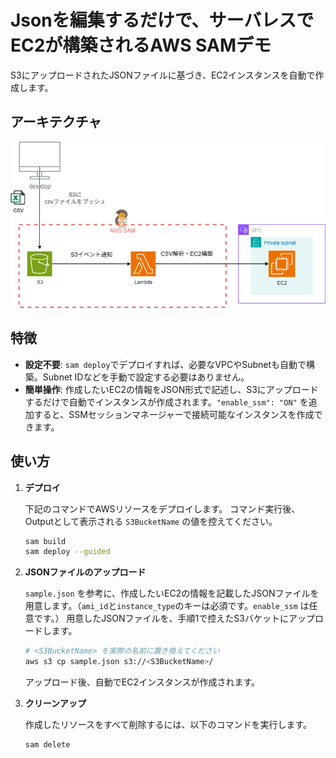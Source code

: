 # Jsonを編集するだけで、サーバレスでEC2が構築されるAWS SAMデモ

S3にアップロードされたJSONファイルに基づき、EC2インスタンスを自動で作成します。

## アーキテクチャ

![アーキテクチャ図](images/アーキテクチャ図.png)

## 特徴

- **設定不要**: `sam deploy`でデプロイすれば、必要なVPCやSubnetも自動で構築。Subnet IDなどを手動で設定する必要はありません。
- **簡単操作**: 作成したいEC2の情報をJSON形式で記述し、S3にアップロードするだけで自動でインスタンスが作成されます。`"enable_ssm": "ON"` を追加すると、SSMセッションマネージャーで接続可能なインスタンスを作成できます。

## 使い方

1.  **デプロイ**

    下記のコマンドでAWSリソースをデプロイします。
    コマンド実行後、Outputとして表示される `S3BucketName` の値を控えてください。

    ```bash
    sam build
    sam deploy --guided
    ```

2.  **JSONファイルのアップロード**

    `sample.json` を参考に、作成したいEC2の情報を記載したJSONファイルを用意します。（`ami_id`と`instance_type`のキーは必須です。`enable_ssm` は任意です。）
    用意したJSONファイルを、手順1で控えたS3バケットにアップロードします。

    ```bash
    # <S3BucketName> を実際の名前に置き換えてください
    aws s3 cp sample.json s3://<S3BucketName>/
    ```

    アップロード後、自動でEC2インスタンスが作成されます。

3.  **クリーンアップ**

    作成したリソースをすべて削除するには、以下のコマンドを実行します。

    ```bash
    sam delete
